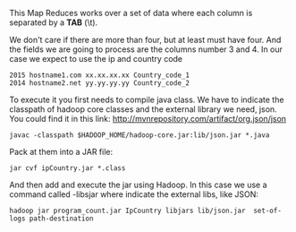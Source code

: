 This Map Reduces works over a set of data where each column is separated by a **TAB** (\t).

We don't care if there are more than four, but at least must have four. And the fields we are going to process are the columns number 3 and 4. In our case we expect to use the ip and country code

```
2015 hostname1.com xx.xx.xx.xx Country_code_1
2014 hostname2.net yy.yy.yy.yy Country_code_2
```

To execute it you first needs to compile java class. We have to indicate the classpath of hadoop core classes and the external library we need, json. You could find it in this link: http://mvnrepository.com/artifact/org.json/json

`javac -classpath $HADOOP_HOME/hadoop-core.jar:lib/json.jar *.java`

Pack at them into a JAR file:

`jar cvf ipCountry.jar *.class`

And then add and execute the jar using Hadoop. In this case we use a command called -libsjar where indicate the external libs, like JSON:

`hadoop jar program_count.jar IpCountry libjars lib/json.jar  set-of-logs path-destination`
